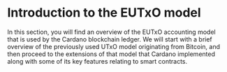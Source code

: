 # Introduction to the EUTxO model

In this section, you will find an overview of the EUTxO accounting model that is used by the Cardano blockchain ledger. We will start with a brief overview of the previously used UTxO model originating from Bitcoin, and then proceed to the extensions of that model that Cardano implemented along with some of its key features relating to smart contracts.
